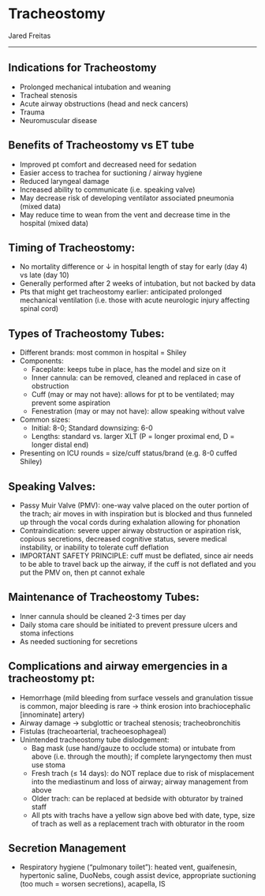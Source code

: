 # Tracheostomy

Jared Freitas

---

## Indications for Tracheostomy
-	Prolonged mechanical intubation and weaning 	
-	Tracheal stenosis
-	Acute airway obstructions (head and neck cancers)
-	Trauma
-	Neuromuscular disease

## Benefits of Tracheostomy vs ET tube
-	Improved pt comfort and decreased need for sedation
-	Easier access to trachea for suctioning / airway hygiene
-	Reduced laryngeal damage
-	Increased ability to communicate (i.e. speaking valve)
-	May decrease risk of developing ventilator associated pneumonia (mixed data)
-	May reduce time to wean from the vent and decrease time in the hospital (mixed data)

## Timing of Tracheostomy:
-	No mortality difference or ↓ in hospital length of stay for early (day 4) vs late (day 10) 
-	Generally performed after 2 weeks of intubation, but not backed by data
-	Pts that might get tracheostomy earlier: anticipated prolonged mechanical ventilation (i.e. those with acute neurologic injury affecting spinal cord)

## Types of Tracheostomy Tubes:
-	Different brands: most common in hospital = Shiley 
-	Components:
    -	Faceplate: keeps tube in place, has the model and size on it
    -	Inner cannula: can be removed, cleaned and replaced in case of obstruction
    -	Cuff (may or may not have): allows for pt to be ventilated; may prevent some aspiration
    -	Fenestration (may or may not have): allow speaking without valve
-	Common sizes:
    -	Initial: 8-0; Standard downsizing: 6-0
    -	Lengths: standard vs. larger XLT (P = longer proximal end, D = longer distal end)
-	Presenting on ICU rounds = size/cuff status/brand (e.g. 8-0 cuffed Shiley)

## Speaking Valves:
-	Passy Muir Valve (PMV): one-way valve placed on the outer portion of the trach; air moves in with inspiration but is blocked and thus funneled up through the vocal cords during exhalation allowing for phonation
-	Contraindication: severe upper airway obstruction or aspiration risk, copious secretions, decreased cognitive status, severe medical instability, or inability to tolerate cuff deflation 
-	IMPORTANT SAFETY PRINCIPLE: cuff must be deflated, since air needs to be able to travel back up the airway, if the cuff is not deflated and you put the PMV on, then pt cannot exhale

## Maintenance of Tracheostomy Tubes:
-	Inner cannula should be cleaned 2-3 times per day
-	Daily stoma care should be initiated to prevent pressure ulcers and stoma infections
-	As needed suctioning for secretions 

## Complications and airway emergencies in a tracheostomy pt:
-	Hemorrhage (mild bleeding from surface vessels and granulation tissue is common, major bleeding is rare -> think erosion into brachiocephalic [innominate] artery) 
-	Airway damage -> subglottic or tracheal stenosis; tracheobronchitis
-	Fistulas (tracheoarterial, tracheoesophageal)
-	Unintended tracheostomy tube dislodgement:
    -	Bag mask (use hand/gauze to occlude stoma) or intubate from above (i.e. through the mouth); if complete laryngectomy then must use stoma
    -	Fresh trach (≤ 14 days): do NOT replace due to risk of misplacement into the mediastinum and loss of airway; airway management from above
    -	Older trach: can be replaced at bedside with obturator by trained staff
    -	All pts with trachs have a yellow sign above bed with date, type, size of trach as well as a replacement trach with obturator in the room

## Secretion Management
-	Respiratory hygiene (“pulmonary toilet”): heated vent, guaifenesin, hypertonic saline, DuoNebs, cough assist device, appropriate suctioning (too much = worsen secretions), acapella, IS
